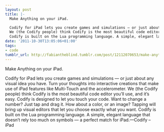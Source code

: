 ```yaml
---
layout: post
title: |-
  Make Anything on your iPad.

  Codify for iPad lets you create games and simulations — or just about any visual idea you have. Turn your thoughts into interactive creations that make use of iPad features like Multi-Touch and the accelerometer.
  We (the Codify people) think Codify is the most beautiful code editor you’ll use, and it’s easy. Codify is designed to let you touch your code. Want to change a number? Just tap and drag it. How about a color, or an image? Tapping will bring up visual editors that let you choose exactly what you want.
  Codify is built on the Lua programming language. A simple, elegant language that doesn’t rely too much on symbols — a perfect match for iPad.
date: '2011-10-30T13:05:06+01:00'
tags:
- code
tumblr_url: http://fabiantheblind.tumblr.com/post/12112070653/make-anything-on-your-ipad-codify-for-ipad-lets
---
```

Make Anything on your iPad.

Codify for iPad lets you create games and simulations — or just about any visual idea you have. Turn your thoughts into interactive creations that make use of iPad features like Multi-Touch and the accelerometer.
We (the Codify people) think Codify is the most beautiful code editor you’ll use, and it’s easy. Codify is designed to let you touch your code. Want to change a number? Just tap and drag it. How about a color, or an image? Tapping will bring up visual editors that let you choose exactly what you want.
Codify is built on the Lua programming language. A simple, elegant language that doesn’t rely too much on symbols — a perfect match for iPad.—Codify – iPad

